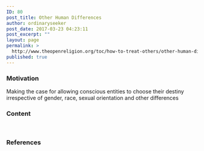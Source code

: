 ```yaml
---
ID: 80
post_title: Other Human Differences
author: ordinaryseeker
post_date: 2017-03-23 04:23:11
post_excerpt: ""
layout: page
permalink: >
  http://www.theopenreligion.org/toc/how-to-treat-others/other-human-differences/
published: true
---
```

<h3>Motivation</h3>
Making the case for allowing conscious entities to choose their destiny irrespective of gender, race, sexual orientation and other differences
<h3>Content</h3>
&nbsp;
<h3>References</h3>